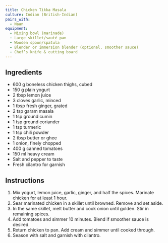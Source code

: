 ```yaml
---
title: Chicken Tikka Masala
culture: Indian (British-Indian)
pairs_with:
  - Naan
equipment:
  - Mixing bowl (marinade)
  - Large skillet/sauté pan
  - Wooden spoon/spatula
  - Blender or immersion blender (optional, smoother sauce)
  - Chef’s knife & cutting board
---
```


## Ingredients
- 600 g boneless chicken thighs, cubed
- 150 g plain yogurt
- 2 tbsp lemon juice
- 3 cloves garlic, minced
- 1 tbsp fresh ginger, grated
- 2 tsp garam masala
- 1 tsp ground cumin
- 1 tsp ground coriander
- 1 tsp turmeric
- 1 tsp chili powder
- 2 tbsp butter or ghee
- 1 onion, finely chopped
- 400 g canned tomatoes
- 150 ml heavy cream
- Salt and pepper to taste
- Fresh cilantro for garnish

## Instructions
1. Mix yogurt, lemon juice, garlic, ginger, and half the spices. Marinate chicken for at least 1 hour.
2. Sear marinated chicken in a skillet until browned. Remove and set aside.
3. In the same skillet, melt butter and cook onion until golden. Stir in remaining spices.
4. Add tomatoes and simmer 10 minutes. Blend if smoother sauce is desired.
5. Return chicken to pan. Add cream and simmer until cooked through.
6. Season with salt and garnish with cilantro.
